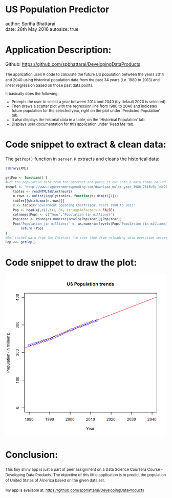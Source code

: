 
US Population Predictor
========================
author: Spriha Bhattarai  
date: 28th May 2016
autosize: true

Application Description:
=======================

Github: <https://github.com/spbhattarai/DevelopingDataProducts>

<small>
The application uses R code to calculate the future US population between the years 2014 and 2040 using historical population data from the past 34 years (i.e. 1980 to 2013) and linear regression based on those past data points. 

It basically does the following:

- Prompts the user to select a year between 2014 and 2040 (by default 2020 is selected).
- Then draws a scatter plot with the regression line from 1980 to 2040 and indicates future population for the selected year, right on the plot under 'Predicted Population' tab.
- It also displays the historial data in a table, on the 'Historical Population' tab.
- Displays user documentation for this application under 'Read Me' tab.
</small>

Code snippet to extract & clean data:
=====================================
The `getPop()` function in `server.R` extracts and cleans the historical data: 
<small>

```r
library(XML)

getPop <- function() {
#Get the population data from the Internet and parse it out into a data.frame called Pop, then format it's columns
theurl <- "http://www.usgovernmentspending.com/download_multi_year_1980_2013USb_14c2li101mcn_20s"
    tables <- readHTMLTable(theurl)
    n.rows <- unlist(lapply(tables, function(t) dim(t)[1]))
    tables[[which.max(n.rows)]]
    x <- tables$"Government Spending ChartFiscal Years 1980 to 2013"
    Pop <- head(x[,c(1,3)], 34, stringsAsFactors = FALSE)
    colnames(Pop) <- c("Year","Population (in millions)")
    Pop$Year <- round(as.numeric(levels(Pop$Year))[Pop$Year])
    Pop$"Population (in millions)" <- as.numeric(levels(Pop$"Population (in millions)"))[Pop$"Population (in millions)"]
        return (Pop)
}
#Get cached data from the Internet (to save time from reloading data everytime server.R code is called)
Pop <<- getPop()
```
</small>

Code snippet to draw the plot:
===============================

![plot of chunk unnamed-chunk-1](Presentation-figure/unnamed-chunk-1-1.png)

Conclusion:
===========
<small>
This tiny shiny app is just a part of peer assignment on a Data Science Coursera Course - Developing Data Products. The objective of this little application is to predict the population of United States of America based on the given data set.

My app is available at: <https://github.com/spbhattarai/DevelopingDataProducts>
</small>

